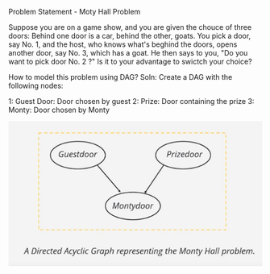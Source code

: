 Problem Statement - Moty Hall Problem

Suppose you are on a game show, and you are given the chouce of three doors: Behind one door is a car, behind the other, goats. You pick a door, say No. 1, and the host, who knows what's beghind the doors, opens another door, say No. 3, which has a goat. He then says to you, "Do you want to pick door No. 2 ?" Is it to your advantage to swictch your choice?

How to model this problem using DAG?
Soln: Create a DAG with the following nodes:

1: Guest Door: Door chosen by guest
2: Prize: Door containing the prize
3: Monty: Door chosen by Monty

![montyhall](./montyhall.png)
